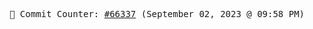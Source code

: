 <p align="center">
    <samp>
        📮 Commit Counter: <a href="https://github.com/Javascript-void0/Javascript-void0/commits/main">#66337</a> (September 02, 2023 @ 09:58 PM)
    </samp>
</p>